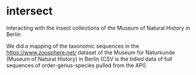 # intersect
Interacting with the insect collections of the Museum of Natural History in Berlin

We did a mapping of the taxonomic sequences in the https://www.zoosphere.net/ dataset of the Museum für Naturkunde (Museum of Natural History) in Berlin (CSV is the tidied data of full sequences of order-genus-species pulled from the API). 
